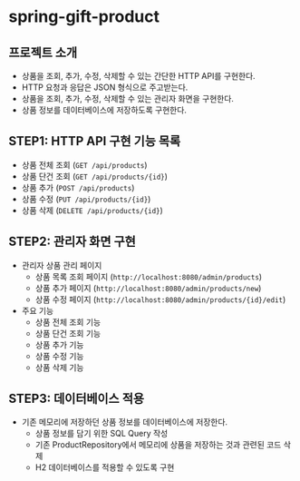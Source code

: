 # spring-gift-product

## 프로젝트 소개
- 상품을 조회, 추가, 수정, 삭제할 수 있는 간단한 HTTP API를 구현한다.
- HTTP 요청과 응답은 JSON 형식으로 주고받는다.
- 상품을 조회, 추가, 수정, 삭제할 수 있는 관리자 화면을 구현한다.
- 상품 정보를 데이터베이스에 저장하도록 구현한다.

## STEP1: HTTP API 구현 기능 목록
- 상품 전체 조회 (`GET /api/products`)
- 상품 단건 조회 (`GET /api/products/{id}`)
- 상품 추가 (`POST /api/products`)
- 상품 수정 (`PUT /api/products/{id}`)
- 상품 삭제 (`DELETE /api/products/{id}`)

## STEP2: 관리자 화면 구현
- 관리자 상품 관리 페이지
  - 상품 목록 조회 페이지 (`http://localhost:8080/admin/products`)
  - 상품 추가 페이지 (`http://localhost:8080/admin/products/new`)
  - 상품 수정 페이지 (`http://localhost:8080/admin/products/{id}/edit`)
- 주요 기능
  - 상품 전체 조회 기능
  - 상품 단건 조회 기능
  - 상품 추가 기능
  - 상품 수정 기능
  - 상품 삭제 기능

## STEP3: 데이터베이스 적용
- 기존 메모리에 저장하던 상품 정보를 데이터베이스에 저장한다.
  - 상품 정보를 담기 위한 SQL Query 작성
  - 기존 ProductRepository에서 메모리에 상품을 저장하는 것과 관련된 코드 삭제
  - H2 데이터베이스를 적용할 수 있도록 구현 